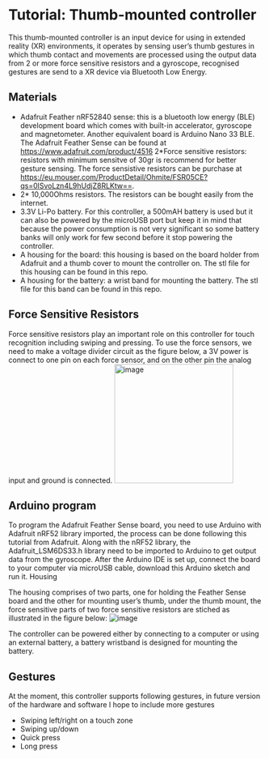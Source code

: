 # Tutorial: Thumb-mounted controller

This thumb-mounted controller is an input device for using in extended reality (XR) environments, it operates by sensing user’s thumb gestures in which thumb contact and movements are processed using the output data from 2 or more force sensitive resistors and a gyroscope, recognised gestures are send to a XR device via Bluetooth Low Energy.

## Materials

 -  Adafruit Feather nRF52840 sense: this is a bluetooth low energy (BLE) development board which comes with built-in accelerator, gyroscope and magnetometer. Another equivalent board is Arduino Nano 33 BLE. The Adafruit Feather Sense can be found at https://www.adafruit.com/product/4516
2*Force sensitive resistors: resistors with minimum sensitve of 30gr is recommend for better gesture sensing. The force sensistive resistors can be purchase at https://eu.mouser.com/ProductDetail/Ohmite/FSR05CE?qs=0lSvoLzn4L9hUdjZ8RLKtw==.
- 2* 10,000Ohms resistors. The resistors can be bought easily from the internet.
- 3.3V Li-Po battery. For this controller, a 500mAH battery is used but it can also be powered by the microUSB port but keep it in mind that because the power consumption is not very significant so some battery banks will only work for few second before it stop powering the controller.
- A housing for the board: this housing is based on the board holder from Adafruit and a thumb cover to mount the controller on. The stl file for this housing can be found in this repo.
- A housing for the battery: a wrist band for mounting the battery. The stl file for this band can be found in this repo.

## Force Sensitive Resistors

Force sensitive resistors play an important role on this controller for touch recognition including swiping and pressing. To use the force sensors, we need to make a voltage divider circuit as the figure below, a 3V power is connect to one pin on each force sensor, and on the other pin the analog input and ground is connected.
<img width="235" alt="image" src="https://user-images.githubusercontent.com/46408299/158438894-bc3cbff2-3adb-4711-93ce-b42906d7a4ae.png">


## Arduino program

To program the Adafruit Feather Sense board, you need to use Arduino with Adafruit nRF52 library imported, the process can be done following this tutorial from Adafruit. Along with the nRF52 library, the Adafruit_LSM6DS33.h library need to be imported to Arduino to get output data from the gyroscope. After the Arduino IDE is set up, connect the board to your computer via microUSB cable, download this Arduino sketch  and run it. 
Housing

The housing comprises of two parts, one for holding the Feather Sense board and the other for mounting user’s thumb, under the thumb mount, the force sensitive parts of two force sensitive resistors are stiched as illustrated in the figure below:
![image](https://user-images.githubusercontent.com/46408299/158438943-571378e9-1d8e-448f-9e74-16d3c323688a.png)


The controller can be powered either by connecting to a computer or using an external battery, a battery wristband is designed for mounting the battery.


## Gestures
At the moment, this controller supports following gestures, in future version of the hardware and software I hope to include more gestures
- Swiping left/right on a touch zone
- Swiping up/down
- Quick press
- Long press
